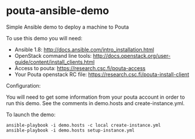 pouta-ansible-demo
==================

Simple Ansible demo to deploy a machine to Pouta

To use this demo you will need:
 - Ansible 1.8:
   http://docs.ansible.com/intro_installation.html
 - OpenStack command line tools:
   http://docs.openstack.org/user-guide/content/install_clients.html
 - Access to pouta:
   https://research.csc.fi/pouta-access
 - Your Pouta openstack RC file:
   https://research.csc.fi/pouta-install-client

Configuration:

You will need to get some information from your pouta account in order to run this demo. See the comments in demo.hosts and create-instance.yml.

To launch the demo:

    ansible-playbook -i demo.hosts -c local create-instance.yml
    ansible-playbook -i demo.hosts setup-instance.yml
